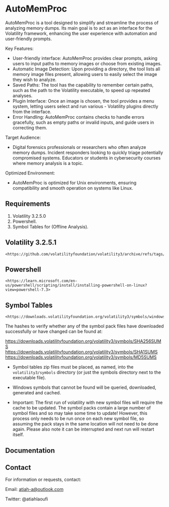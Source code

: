 # AutoMemProc

AutoMemProc is a tool designed to simplify and streamline the process of analyzing memory dumps. Its main goal is to act as an interface for the Volatility framework, enhancing the user experience with automation and user-friendly prompts.

Key Features:
- User-friendly interface: AutoMemProc provides clear prompts, asking users to input paths to memory images or choose from existing images.
- Automatic Image Detection: Upon providing a directory, the tool lists all memory image files present, allowing users to easily select the image they wish to analyze.
- Saved Paths: The tool has the capability to remember certain paths, such as the path to the Volatility executable, to speed up repeated analyses.
- Plugin Interface: Once an image is chosen, the tool provides a menu system, letting users select and run various - Volatility plugins directly from the interface.
- Error Handling: AutoMemProc contains checks to handle errors gracefully, such as empty paths or invalid inputs, and guide users in correcting them.

Target Audience:
 - Digital forensics professionals or researchers who often analyze memory dumps.
Incident responders looking to quickly triage potentially compromised systems.
Educators or students in cybersecurity courses where memory analysis is a topic.

Optimized Environment:
- AutoMemProc is optimized for Unix environments, ensuring compatibility and smooth operation on systems like Linux.

## Requirements

1. Volatility 3.2.5.0
2. Powershell.
3. Symbol Tables for (Offline Analysis). 

## Volatility 3.2.5.1

```shell
<https://github.com/volatilityfoundation/volatility3/archive/refs/tags/v2.5.0.tar.gz>
```

## Powershell

```shell
<https://learn.microsoft.com/en-us/powershell/scripting/install/installing-powershell-on-linux?view=powershell-7.3>
```

## Symbol Tables

```shell
<https://downloads.volatilityfoundation.org/volatility3/symbols/windows.zip>
```
The hashes to verify whether any of the symbol pack files have downloaded successfully or have changed can be found at:

<https://downloads.volatilityfoundation.org/volatility3/symbols/SHA256SUMS>  
<https://downloads.volatilityfoundation.org/volatility3/symbols/SHA1SUMS>  
<https://downloads.volatilityfoundation.org/volatility3/symbols/MD5SUMS> 

- Symbol tables zip files must be placed, as named, into the `volatility3/symbols` directory (or just the symbols directory next to the executable file).

- Windows symbols that cannot be found will be queried, downloaded, generated and cached.

- Important: The first run of volatility with new symbol files will require the cache to be updated.  The symbol packs contain a large number of symbol files and so may take some time to update!
However, this process only needs to be run once on each new symbol file, so assuming the pack stays in the same location will not need to be done again.  Please also note it can be interrupted and next run will restart itself.

## Documentation


## Contact

For information or requests, contact:

Email: atiah-a@outlook.com

Twitter: @atiahlaoufi
